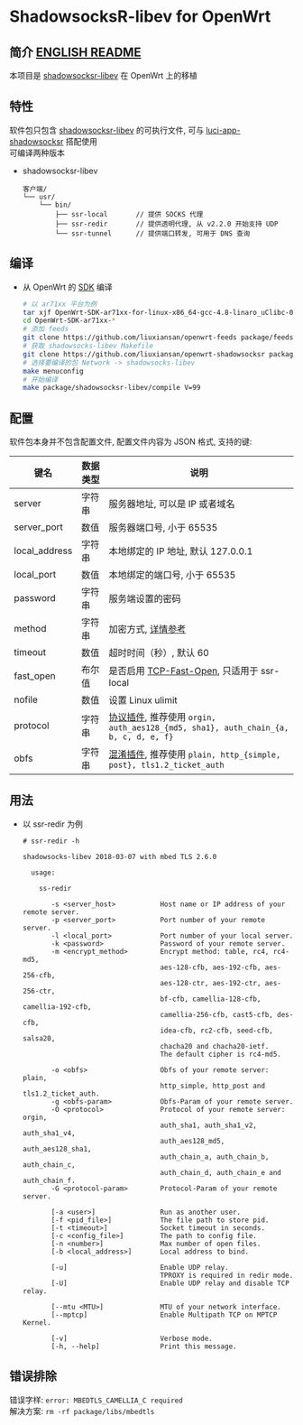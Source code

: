 ShadowsocksR-libev for OpenWrt
===

简介 [ENGLISH README][R]
---

 本项目是 [shadowsocksr-libev][1] 在 OpenWrt 上的移植  

特性
---

软件包只包含 [shadowsocksr-libev][1] 的可执行文件, 可与 [luci-app-shadowsocksr][3] 搭配使用  
可编译两种版本  

 - shadowsocksr-libev

   ```
   客户端/
   └── usr/
       └── bin/
           ├── ssr-local       // 提供 SOCKS 代理
           ├── ssr-redir       // 提供透明代理, 从 v2.2.0 开始支持 UDP
           └── ssr-tunnel      // 提供端口转发, 可用于 DNS 查询
   ```

编译
---

 - 从 OpenWrt 的 [SDK][S] 编译

   ```bash
   # 以 ar71xx 平台为例
   tar xjf OpenWrt-SDK-ar71xx-for-linux-x86_64-gcc-4.8-linaro_uClibc-0.9.33.2.tar.bz2
   cd OpenWrt-SDK-ar71xx-*
   # 添加 feeds
   git clone https://github.com/liuxiansan/openwrt-feeds package/feeds
   # 获取 shadowsocks-libev Makefile
   git clone https://github.com/liuxiansan/openwrt-shadowsocksr package/feeds/shadowsocksr-libev
   # 选择要编译的包 Network -> shadowsocks-libev
   make menuconfig
   # 开始编译
   make package/shadowsocksr-libev/compile V=99
   ```

配置
---

   软件包本身并不包含配置文件, 配置文件内容为 JSON 格式, 支持的键:  

   键名           | 数据类型   | 说明
   ---------------|------------|-----------------------------------------------
   server         | 字符串     | 服务器地址, 可以是 IP 或者域名
   server_port    | 数值       | 服务器端口号, 小于 65535
   local_address  | 字符串     | 本地绑定的 IP 地址, 默认 127.0.0.1
   local_port     | 数值       | 本地绑定的端口号, 小于 65535
   password       | 字符串     | 服务端设置的密码
   method         | 字符串     | 加密方式, [详情参考][E]
   timeout        | 数值       | 超时时间（秒）, 默认 60
   fast_open      | 布尔值     | 是否启用 [TCP-Fast-Open][F], 只适用于 ssr-local
   nofile         | 数值       | 设置 Linux ulimit
   protocol       | 字符串     | [协议插件][P], 推荐使用 ```orgin, auth_aes128_{md5, sha1}, auth_chain_{a, b, c, d, e, f}```
   obfs           | 字符串     | [混淆插件][P], 推荐使用 ```plain, http_{simple, post}, tls1.2_ticket_auth```


  [1]: https://github.com/shadowsocksrr/shadowsocksr-libev/tree/Akkariiin/master
  [3]: https://github.com/chenhw2/luci-app-shadowsocksr
  [E]: http://shadowsocks.org/en/spec/Stream-Ciphers.html
  [F]: https://github.com/shadowsocks/shadowsocks/wiki/TCP-Fast-Open
  [S]: https://wiki.openwrt.org/doc/howto/obtain.firmware.sdk
  [P]: https://github.com/shadowsocksrr/shadowsocks-rss/blob/master/ssr.md
  [R]: README.EN.md

用法
---

 - 以 ssr-redir 为例

   ```
   # ssr-redir -h
   
   shadowsocks-libev 2018-03-07 with mbed TLS 2.6.0
   
     usage:
   
       ss-redir
   
          -s <server_host>           Host name or IP address of your remote server.
          -p <server_port>           Port number of your remote server.
          -l <local_port>            Port number of your local server.
          -k <password>              Password of your remote server.
          -m <encrypt_method>        Encrypt method: table, rc4, rc4-md5,
                                     aes-128-cfb, aes-192-cfb, aes-256-cfb,
                                     aes-128-ctr, aes-192-ctr, aes-256-ctr,
                                     bf-cfb, camellia-128-cfb, camellia-192-cfb,
                                     camellia-256-cfb, cast5-cfb, des-cfb,
                                     idea-cfb, rc2-cfb, seed-cfb, salsa20,
                                     chacha20 and chacha20-ietf.
                                     The default cipher is rc4-md5.
   
          -o <obfs>                  Obfs of your remote server: plain,
                                     http_simple, http_post and tls1.2_ticket_auth.
          -g <obfs-param>            Obfs-Param of your remote server.
          -O <protocol>              Protocol of your remote server: orgin,
                                     auth_sha1, auth_sha1_v2, auth_sha1_v4,
                                     auth_aes128_md5, auth_aes128_sha1,
                                     auth_chain_a, auth_chain_b, auth_chain_c,
                                     auth_chain_d, auth_chain_e and auth_chain_f.
          -G <protocol-param>        Protocol-Param of your remote server.
   
          [-a <user>]                Run as another user.
          [-f <pid_file>]            The file path to store pid.
          [-t <timeout>]             Socket timeout in seconds.
          [-c <config_file>]         The path to config file.
          [-n <number>]              Max number of open files.
          [-b <local_address>]       Local address to bind.
   
          [-u]                       Enable UDP relay.
                                     TPROXY is required in redir mode.
          [-U]                       Enable UDP relay and disable TCP relay.
   
          [--mtu <MTU>]              MTU of your network interface.
          [--mptcp]                  Enable Multipath TCP on MPTCP Kernel.
   
          [-v]                       Verbose mode.
          [-h, --help]               Print this message.
   
   ```

错误排除
---
   错误字样: ```error: MBEDTLS_CAMELLIA_C required```  
   解决方案: ```rm -rf package/libs/mbedtls```
